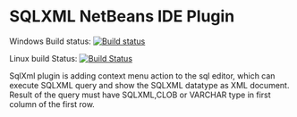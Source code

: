 SQLXML NetBeans IDE Plugin
============

Windows Build status: [![Build status](https://ci.appveyor.com/api/projects/status/e66mo8c1npw9acda?svg=true)](https://ci.appveyor.com/project/javatlacati/sqlxmlplugin)

Linux build Status: [![Build Status](https://travis-ci.com/javatlacati/SqlXmlPlugin.svg?branch=master)](https://travis-ci.com/javatlacati/SqlXmlPlugin)

SqlXml plugin is adding context menu action to the sql editor, which can execute SQLXML query and show the SQLXML datatype as XML document. 
Result of the query must have SQLXML,CLOB or VARCHAR type in first column of the first row. 

